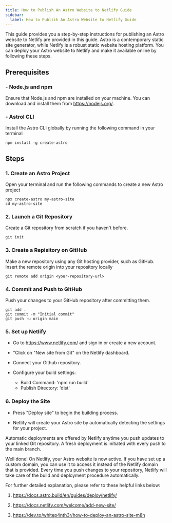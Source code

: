 ```yaml
---
title: How to Publish An Astro Website to Netlify Guide
sidebar:
  label: How to Publsih An Astro Website to Netlify Guide
---
```


This guide provides you a step-by-step instructions for publishing an Astro website to Netlify are
provided in this guide. Astro is a contemporary static site generator, while Netlify is a robust
static website hosting platform. You can deploy your Astro website to Netlify and make it available
online by following these steps.

## Prerequisites

### - Node.js and npm

Ensure that Node.js and npm are installed on your machine. You can download and install them from
https://nodejs.org/.

### - Astrol CLI

Install the Astro CLI globally by running the following command in your terminal

```shell
npm install -g create-astro
```

## Steps

### 1. Create an Astro Project

Open your terminal and run the following commands to create a new Astro project

```shell
npx create-astro my-astro-site
cd my-astro-site
```

### 2. Launch a Git Repository

Create a Git repository from scratch if you haven't before.

```shell
git init
```

### 3. Create a Repisitory on GitHub

Make a new repository using any Git hosting provider, such as GitHub. Insert the remote origin into
your repository locally

```shell
git remote add origin <your-repository-url>
```

### 4. Commit and Push to GitHub

Push your changes to your GitHub repository after committing them.

```shell
git add .
git commit -m "Initial commit"
git push -u origin main
```

### 5. Set up Netlify

- Go to https://www.netlify.com/ and sign in or create a new account.

- "Click on "New site from Git" on the Netlify dashboard.

- Connect your Github repository.

- Configure your build settings:
  - Build Command: 'npm run build'
  - Publish Directory: 'dist'

### 6. Deploy the Site

- Press "Deploy site" to begin the building process.

- Netlify will create your Astro site by automatically detecting the settings for your project.

Automatic deployments are offered by Netlify anytime you push updates to your linked Git repository. A fresh deployment is initiated with every push to the main branch.

Well done! On Netlify, your Astro website is now active. If you have set up a custom domain, you can use it to access it instead of the Netlify domain that is provided. Every time you push changes to your repository, Netlify will take care of the build and deployment procedure automatically.

For further detailed explanation, please refer to these helpful links below:

1. https://docs.astro.build/en/guides/deploy/netlify/

2. https://docs.netlify.com/welcome/add-new-site/

3. https://dev.to/whitep4nth3r/how-to-deploy-an-astro-site-m8h

